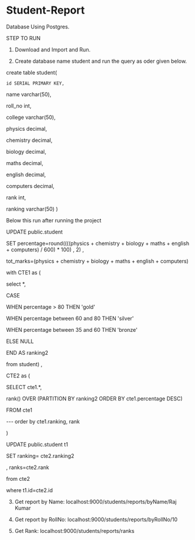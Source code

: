 # Student-Report

Database Using Postgres.

STEP TO RUN

1. Download and Import and Run.


2. Create database name student and run the query as oder given below.
    
    
create table student(


	id SERIAL PRIMARY KEY,
	
  name varchar(50),
	
  roll_no int,
	
  college varchar(50),
	
  physics decimal,
	
  chemistry decimal,
	
  biology decimal,
	
  maths decimal,
	
  english decimal,
	
  computers decimal,
  
  rank int,
  
  ranking varchar(50)
)


Below this run after running the project



UPDATE public.student


SET percentage=round((((physics + chemistry + biology + maths + english + computers)  / 600) * 100) , 2) , 



tot_marks=(physics + chemistry + biology + maths + english + computers) 





with CTE1 as (


select *, 



CASE


WHEN percentage > 80 THEN 'gold'



WHEN percentage between 60 and 80 THEN 'silver'


WHEN percentage between 35 and 60 THEN 'bronze'


ELSE NULL


END AS ranking2


from student)	,


CTE2 as (


SELECT cte1.*, 


rank() OVER (PARTITION BY ranking2 ORDER BY cte1.percentage DESC) 


FROM cte1 


---  order by cte1.ranking, rank


)


UPDATE public.student t1


SET  ranking= cte2.ranking2


, ranks=cte2.rank


from cte2


where t1.id=cte2.id


3. Get report by Name: localhost:9000/students/reports/byName/Raj Kumar



4. Get report by RollNo: localhost:9000/students/reports/byRollNo/10



5. Get Rank: localhost:9000/students/reports/ranks

